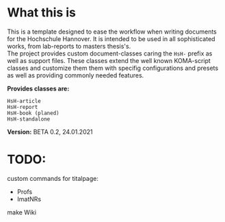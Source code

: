 # What this is

This is a template designed to ease the workflow when writing documents for the Hochschule Hannover. It is intended to be used in all sophisticated
works, from lab-reports to masters thesis's.  
The project provides custom document-classes caring the `HsH-` prefix as well as support files. These classes extend the well known KOMA-script classes and customize them
them with specifig configurations and presets as well as providing commonly needed features.  

**Provides classes are:**  

	HsH-article 
	HsH-report  
	HsH-book (planed)  
	HsH-standalone

**Version:** BETA 0.2, 24.01.2021

# TODO:

custom commands for titalpage:
- Profs
- ImatNRs

make Wiki
